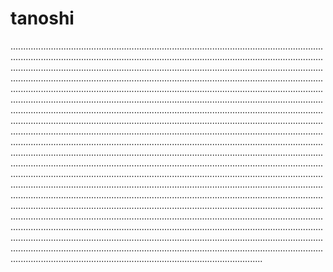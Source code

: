 # tanoshi

....................................................................................................................................................................................................................................................................................................................................................................................................................................................................................................................................................................................................................................................................................................................................................................................................................................................................................................................................................................................................................................................................................................................................................................................................................................................................................................................................................................................................................................................................................................................................................................................................................................................................................................................................................................................................................................................................................................................................................................................................................................................................................................................................................................................................................................................................................................................................................................................................................................................................................................................................................................................................................................................................................